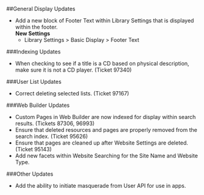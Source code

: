 ##General Display Updates
- Add a new block of Footer Text within Library Settings that is displayed within the footer.   
  **New Settings**
  - Library Settings > Basic Display > Footer Text 

###Indexing Updates
- When checking to see if a title is a CD based on physical description, make sure it is not a CD player. (Ticket 97340)

###User List Updates
- Correct deleting selected lists. (Ticket 97167)

###Web Builder Updates
- Custom Pages in Web Builder are now indexed for display within search results.  (Tickets 87306, 96993)
- Ensure that deleted resources and pages are properly removed from the search index. (Ticket 95626)
- Ensure that pages are cleaned up after Website Settings are deleted. (Ticket 95143)
- Add new facets within Website Searching for the Site Name and Website Type. 

###Other Updates
- Add the ability to initiate masquerade from User API for use in apps. 
